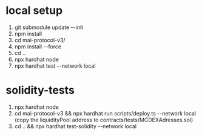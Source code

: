 # local setup
1. git submodule update --init
2. npm install
3. cd mai-protocol-v3/
4. npm install --force
5. cd ..
6. npx hardhat node
7. npx hardhat test --network local

# solidity-tests
1. npx hardhat node
2. cd mai-protocol-v3 && npx hardhat run scripts/deploy.ts --network local (copy the liquidityPool address to contracts/tests/MCDEXAdresses.sol)
3. cd .. && npx hardhat test-solidity --network local
